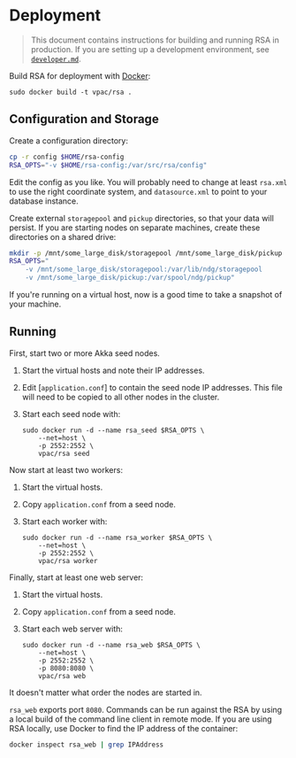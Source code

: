 # Deployment

> This document contains instructions for building and running RSA in
> production. If you are setting up a development environment, see
> [`developer.md`](developer.md).

Build RSA for deployment with [Docker]:

```
sudo docker build -t vpac/rsa .
```

[Docker]: https://www.docker.com/

## Configuration and Storage

Create a configuration directory:

```bash
cp -r config $HOME/rsa-config
RSA_OPTS="-v $HOME/rsa-config:/var/src/rsa/config"
```

Edit the config as you like. You will probably need to change at least `rsa.xml`
to use the right coordinate system, and `datasource.xml` to point to your
database instance.

Create external `storagepool` and `pickup` directories, so that your data will
persist. If you are starting nodes on separate machines, create these
directories on a shared drive:

```bash
mkdir -p /mnt/some_large_disk/storagepool /mnt/some_large_disk/pickup
RSA_OPTS="
    -v /mnt/some_large_disk/storagepool:/var/lib/ndg/storagepool
    -v /mnt/some_large_disk/pickup:/var/spool/ndg/pickup"
```

If you're running on a virtual host, now is a good time to take a snapshot of
your machine.

## Running

First, start two or more Akka seed nodes.

 1. Start the virtual hosts and note their IP addresses.
 1. Edit [`application.conf`] to contain the seed node IP addresses. This file
    will need to be copied to all other nodes in the cluster.
 1. Start each seed node with:

    ```
    sudo docker run -d --name rsa_seed $RSA_OPTS \
        --net=host \
        -p 2552:2552 \
        vpac/rsa seed
    ```

Now start at least two workers:

 1. Start the virtual hosts.
 1. Copy `application.conf` from a seed node.
 1. Start each worker with:

    ```
    sudo docker run -d --name rsa_worker $RSA_OPTS \
        --net=host \
        -p 2552:2552 \
        vpac/rsa worker
    ```

Finally, start at least one web server:

 1. Start the virtual hosts.
 1. Copy `application.conf` from a seed node.
 1. Start each web server with:

    ```
    sudo docker run -d --name rsa_web $RSA_OPTS \
        --net=host \
        -p 2552:2552 \
        -p 8080:8080 \
        vpac/rsa web
    ```

It doesn't matter what order the nodes are started in.

[ac]: ../config/application.conf

`rsa_web` exports port `8080`. Commands can be run against the RSA by using a
local build of the command line client in remote mode. If you are using RSA
locally, use Docker to find the IP address of the container:

```bash
docker inspect rsa_web | grep IPAddress
```

[rsa.xml]: ../config/rsa.xml
